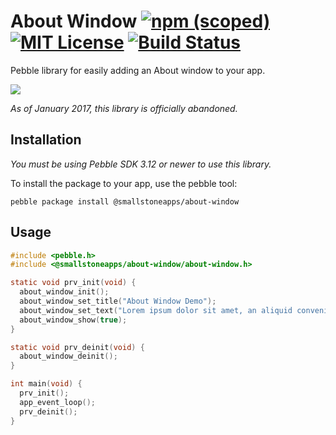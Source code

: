 # About Window [![npm (scoped)](https://img.shields.io/npm/v/@smallstoneapps/about-window.svg?maxAge=2592000&style=flat-square)](https://www.npmjs.com/package/@smallstoneapps/about-window)&nbsp;[![MIT License](http://img.shields.io/badge/license-MIT-lightgray.svg?style=flat-square)](./LICENSE) [![Build Status](https://www.bitrise.io/app/1bba2f0bbcba4176.svg?token=dqSIrdW70Zl3Eon8aar3bg)](https://www.bitrise.io/app/1bba2f0bbcba4176)

Pebble library for easily adding an About window to your app.

![](https://images.unsplash.com/photo-1461724947009-3c626ff3d2bc?dpr=1&auto=format&fit=crop&w=767&h=511&q=80&cs=tinysrgb&crop=)

*As of January 2017, this library is officially abandoned.*

## Installation

*You must be using Pebble SDK 3.12 or newer to use this library.*

To install the package to your app, use the pebble tool:

```
pebble package install @smallstoneapps/about-window
```

## Usage

````c
#include <pebble.h>
#include <@smallstoneapps/about-window/about-window.h>

static void prv_init(void) {
  about_window_init();
  about_window_set_title("About Window Demo");
  about_window_set_text("Lorem ipsum dolor sit amet, an aliquid convenire honestatis eos. Eos ad tale homero reprimique. Te option mediocrem mel, ius no quodsi tincidunt. Ad sea aliquid ullamcorper.\n\nPertinax similique philosophia no has, ad tempor fastidii pri. Ex sit postea expetendis. Phaedrum consulatu quaerendum te his, pro an doctus delenit. Nec feugiat prodesset ea, ei his tollit discere facilisis.");
  about_window_show(true);
}

static void prv_deinit(void) {
  about_window_deinit();
}

int main(void) {
  prv_init();
  app_event_loop();
  prv_deinit();
}
````
